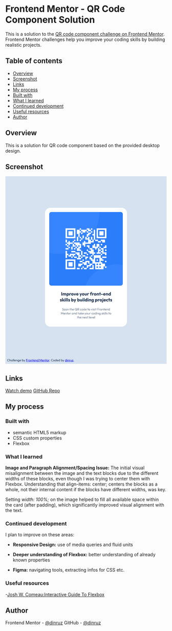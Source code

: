 
# Frontend Mentor - QR Code Component Solution

This is a solution to the [QR code component challenge on Frontend Mentor](https://www.frontendmentor.io/challenges/qr-code-component-iux_sIO_H). Frontend Mentor challenges help you improve your coding skills by building realistic projects.

## Table of contents
- [Overview](#overview)
- [Screenshot](#screenshot)
- [Links](#links)
- [My process](#my-process)
 - [Built with](#built-with)
 - [What I learned](#what-i-learned)
 - [Continued development](#continued-development)
 - [Useful resources](#useful-resources)
- [Author](#author)


## Overview
This is a solution for QR code component based on the provided desktop design.

## Screenshot

![QR Code solution - desktop screenshot](./screenshot-qr-code.png)

## Links

[Watch demo](https://dinruz.github.io/qr-code-component)
[GitHub Repo](https://github.com/dinruz/qr-code-component)

## My process

### Built with

* semantic HTML5 markup
* CSS custom properties
* Flexbox

### What I learned

**Image and Paragraph Alignment/Spacing Issue:** The initial visual misalignment between the image and the text blocks due to the different widths of these blocks, even though I was trying to center them with Flexbox.
Understanding that align-items: center; centers the blocks as a whole, not their internal content if the blocks have different widths, was key.
 
Setting *width: 100%;* on the image helped to fill all available space within the card (after padding), which significantly improved visual alignment with the text.

### Continued development

I plan to improve on these areas:

- **Responsive Design:** use of media queries and fluid units

- **Deeper understanding of Flexbox:** better understanding of already known properties

- **Figma:** navigating tools, extracting infos for CSS etc.


### Useful resources

-[Josh W. Comeau:Interactive Guide To Flexbox](https://www.joshwcomeau.com/css/interactive-guide-to-flexbox/)

## Author

Frontend Mentor - [@dinruz](https://github.com/dinruz)
GitHub - [@dinruz](https://www.frontendmentor.io/profile/dinruz)